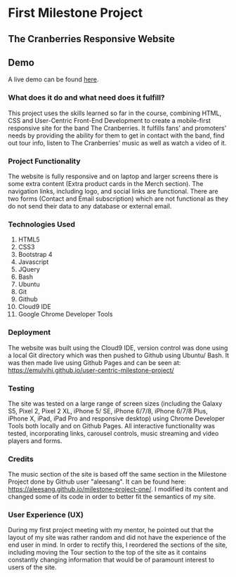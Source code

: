 # First Milestone Project
## The Cranberries Responsive Website

## Demo
A live demo can be found [here](https://emulvihi.github.io/user-centric-milestone-project/).


### What does it do and what need does it fulfill?

This project uses the skills learned so far in the course, combining HTML, CSS and User-Centric Front-End Development to create a mobile-first responsive site for the band The Cranberries. It fulfills fans' and promoters' needs by providing the ability for them to get in contact with the band, find out tour info, listen to The Cranberries' music as well as watch a video of it.

### Project Functionality

The website is fully responsive and on laptop and larger screens there is some extra content (Extra product cards in the Merch section).
The navigation links, including logo, and social links are functional. There are two forms (Contact and Email subscription) which are not functional as they do not send their data to any database or external email.

### Technologies Used

1. HTML5
2. CSS3
3. Bootstrap 4
4. Javascript
5. JQuery
4. Bash
5. Ubuntu
6. Git
7. Github
8. Cloud9 IDE
9. Google Chrome Developer Tools

### Deployment

The website was built using the Cloud9 IDE, version control was done using a local Git directory which was then pushed to Github using Ubuntu/ Bash. It was then made live using Github Pages and can be seen at: https://emulvihi.github.io/user-centric-milestone-project/

### Testing

The site was tested on a large range of screen sizes (including the Galaxy S5, Pixel 2, Pixel 2 XL, iPhone 5/ SE, iPhone 6/7/8, iPhone 6/7/8 Plus, iPhone X, iPad, iPad Pro and responsive desktop) using Chrome Developer Tools both locally and on Github Pages. All interactive functionality was tested, incorporating links, carousel controls, music streaming and video players and forms.

### Credits

The music section of the site is based off the same section in the Milestone Project done by Github user "aleesang". It can be found here: https://aleesang.github.io/milestone-project-one/. I modified its content and changed some of its code in order to better fit the semantics of my site.

### User Experience (UX)

During my first project meeting with my mentor, he pointed out that the layout of my site was rather random and did not have the experience of the end user in mind. In order to rectify this, I reordered the sections of the site, including moving the Tour section to the top of the site as it contains constantly changing information that would be of paramount interest to users of the site.

